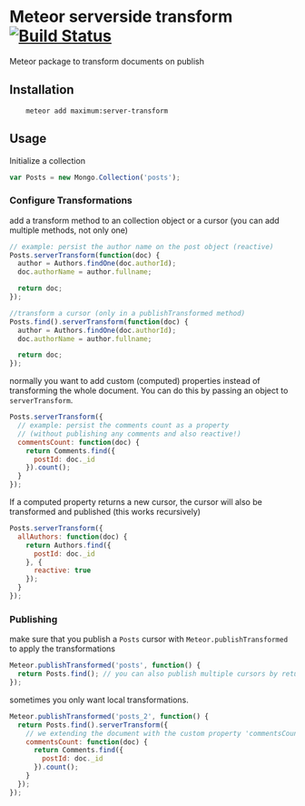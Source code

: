 # Meteor serverside transform [![Build Status](https://travis-ci.org/maximummeteor/server-transform.svg)](https://travis-ci.org/maximummeteor/server-transform)
Meteor package to transform documents on publish

## Installation

```
    meteor add maximum:server-transform
```

## Usage

Initialize a collection
````javascript
var Posts = new Mongo.Collection('posts');
````

### Configure Transformations
add a transform method to an collection object or a cursor (you can add multiple methods, not only one)
````javascript
// example: persist the author name on the post object (reactive)
Posts.serverTransform(function(doc) {
  author = Authors.findOne(doc.authorId);
  doc.authorName = author.fullname;

  return doc;
});

//transform a cursor (only in a publishTransformed method)
Posts.find().serverTransform(function(doc) {
  author = Authors.findOne(doc.authorId);
  doc.authorName = author.fullname;

  return doc;
});
````

normally you want to add custom (computed) properties instead of transforming the whole document. You can do this by passing an object to `serverTransform`.
````javascript
Posts.serverTransform({
  // example: persist the comments count as a property
  // (without publishing any comments and also reactive!)
  commentsCount: function(doc) {
    return Comments.find({
      postId: doc._id
    }).count();
  }
});
````

If a computed property returns a new cursor, the cursor will also be transformed and published (this works recursively)

````javascript
Posts.serverTransform({
  allAuthors: function(doc) {
    return Authors.find({
      postId: doc._id
    }, {
      reactive: true
    });
  }
});
````

### Publishing
make sure that you publish a `Posts` cursor with `Meteor.publishTransformed` to apply the transformations
````javascript
Meteor.publishTransformed('posts', function() {
  return Posts.find(); // you can also publish multiple cursors by returning an array
});
````

sometimes you only want local transformations.
````javascript
Meteor.publishTransformed('posts_2', function() {
  return Posts.find().serverTransform({
    // we extending the document with the custom property 'commentsCount'
    commentsCount: function(doc) {
      return Comments.find({
        postId: doc._id
      }).count();
    }
  });
});
````
